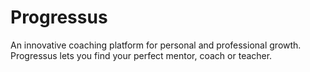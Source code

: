 # Progressus
An innovative coaching platform for personal and professional growth. Progressus lets you find your perfect mentor, coach or teacher. 
